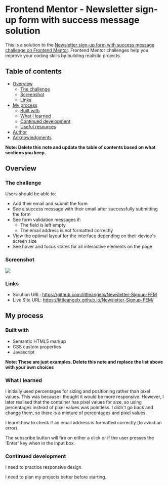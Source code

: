 # Frontend Mentor - Newsletter sign-up form with success message solution

This is a solution to the [Newsletter sign-up form with success message challenge on Frontend Mentor](https://www.frontendmentor.io/challenges/newsletter-signup-form-with-success-message-3FC1AZbNrv). Frontend Mentor challenges help you improve your coding skills by building realistic projects. 

## Table of contents

- [Overview](#overview)
  - [The challenge](#the-challenge)
  - [Screenshot](#screenshot)
  - [Links](#links)
- [My process](#my-process)
  - [Built with](#built-with)
  - [What I learned](#what-i-learned)
  - [Continued development](#continued-development)
  - [Useful resources](#useful-resources)
- [Author](#author)
- [Acknowledgments](#acknowledgments)

**Note: Delete this note and update the table of contents based on what sections you keep.**

## Overview

### The challenge

Users should be able to:

- Add their email and submit the form
- See a success message with their email after successfully submitting the form
- See form validation messages if:
  - The field is left empty
  - The email address is not formatted correctly
- View the optimal layout for the interface depending on their device's screen size
- See hover and focus states for all interactive elements on the page

### Screenshot

![](./screenshot.jpg)


### Links

- Solution URL: https://github.com/littleangelx/Newsletter-Signup-FEM
- Live Site URL: https://littleangelx.github.io/Newsletter-Signup-FEM/

## My process

### Built with

- Semantic HTML5 markup
- CSS custom properties
- Javascript

**Note: These are just examples. Delete this note and replace the list above with your own choices**

### What I learned

I initially used percentages for sizing and positioning rather than pixel values. This was because I thought it would be more responsive. However, I later realised that the container has pixel values for size, so using percentages instead of pixel values was pointless. I didn't go back and change them, so there is a mixture of percentages and pixel values.

I learnt how to check if an email address is formatted correctly (to avoid an error).

The subscribe button will fire on either a click or if the user presses the 'Enter' key when in the input box.

### Continued development

I need to practice responsive design.

I need to plan my projects better before starting.



